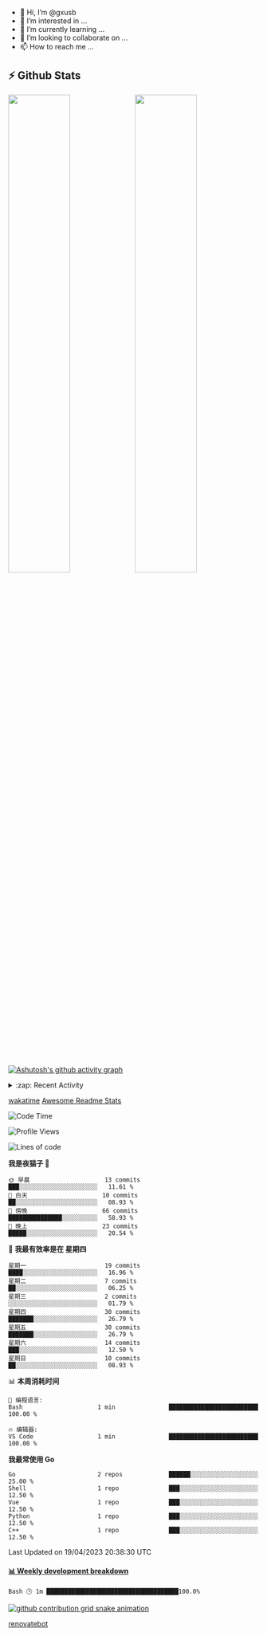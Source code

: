 - 👋 Hi, I’m @gxusb
- 👀 I’m interested in ...
- 🌱 I’m currently learning ...
- 💞️ I’m looking to collaborate on ...
- 📫 How to reach me ...

## ⚡ Github Stats

<p align="left">
  <img width="49.6%" src="https://github-readme-stats.vercel.app/api?username=gxusb&show_icons=true&theme=tokyonight&hide_border=true&locale=cn">
  <img width="49.6%" src="https://github-readme-streak-stats.herokuapp.com?user=gxusb&theme=dark&locale=zh&fire=92DD6B&ring=6FAFDD">
</p>

[![Ashutosh's github activity graph](https://github-readme-activity-graph.cyclic.app/graph?username=gxusb&bg_color=232323&color=ffffff&line=ebebeb&point=96d35f&area=true&hide_border=true)](https://github.com/ashutosh00710/github-readme-activity-graph)

<!---
<p align="left">
    <img width="49.5%" src="https://github-readme-stats.vercel.app/api?username=gxusb&show_icons=true&count_private=true&title_color=006400&text_color=000080&bg_color=30,00FFFF,40E0D0,00CED1&locale=cn">
  <img width="49.5%" src="https://github-readme-stats.vercel.app/api/top-langs/?username=gxusb&title_color=006400&text_color=000080&layout=compact&bg_color=30,00FFFF,40E0D0,00CED1&locale=cn">
</p>
--->

<details>
<summary>:zap: Recent Activity</summary>
<!--START_SECTION:activity-->

1. 🎉 Merged PR [#5](https://github.com/gxusb/gxusb/pull/5) in [gxusb/gxusb](https://github.com/gxusb/gxusb)
2. ❗️ Opened issue [#40](https://github.com/mengzonefire/twitter-media-downloader/issues/40) in [mengzonefire/twitter-media-downloader](https://github.com/mengzonefire/twitter-media-downloader)
3. 🗣 Commented on [#55](https://github.com/ourongxing/chatgpt-vercel/issues/55) in [ourongxing/chatgpt-vercel](https://github.com/ourongxing/chatgpt-vercel)
4. 🎉 Merged PR [#1](https://github.com/gxusb/gxusb/pull/1) in [gxusb/gxusb](https://github.com/gxusb/gxusb)
5. 🗣 Commented on [#62](https://github.com/nilaoda/N_m3u8DL-RE/issues/62) in [nilaoda/N_m3u8DL-RE](https://github.com/nilaoda/N_m3u8DL-RE)
6. 🗣 Commented on [#5](https://github.com/v03413/ServerStatus-Client/issues/5) in [v03413/ServerStatus-Client](https://github.com/v03413/ServerStatus-Client)
7. 🗣 Commented on [#5](https://github.com/v03413/ServerStatus-Client/issues/5) in [v03413/ServerStatus-Client](https://github.com/v03413/ServerStatus-Client)
8. ❗️ Opened issue [#5](https://github.com/v03413/ServerStatus-Client/issues/5) in [v03413/ServerStatus-Client](https://github.com/v03413/ServerStatus-Client)
9. ❗️ Opened issue [#2233](https://github.com/alist-org/alist/issues/2233) in [alist-org/alist](https://github.com/alist-org/alist)
10. ❗️ Opened issue [#194](https://github.com/cppla/ServerStatus/issues/194) in [cppla/ServerStatus](https://github.com/cppla/ServerStatus)

<!--END_SECTION:activity-->
</details>


[wakatime](https://wakatime.com/dashboard) [Awesome Readme Stats](https://github.com/marketplace/actions/profile-readme-development-stats)

<!--START_SECTION:waka-->
![Code Time](http://img.shields.io/badge/Code%20Time-91%20hrs%2022%20mins-blue)

![Profile Views](http://img.shields.io/badge/%E4%B8%AA%E4%BA%BA%E8%B5%84%E6%96%99%E8%A7%82%E7%9C%8B%E6%AC%A1%E6%95%B0-2-blue)

![Lines of code](https://img.shields.io/badge/%E4%BB%8E%E3%80%8CHello%20World%E3%80%8D%E8%B5%B7%E6%88%91%E5%B7%B2%E7%BB%8F%E5%86%99%E4%BA%86-1.0%20thousand%20%E8%A1%8C%E4%BB%A3%E7%A0%81-blue)

**我是夜猫子 🦉** 

```text
🌞 早晨                     13 commits          ███░░░░░░░░░░░░░░░░░░░░░░   11.61 % 
🌆 白天                     10 commits          ██░░░░░░░░░░░░░░░░░░░░░░░   08.93 % 
🌃 傍晚                     66 commits          ███████████████░░░░░░░░░░   58.93 % 
🌙 晚上                     23 commits          █████░░░░░░░░░░░░░░░░░░░░   20.54 % 
```
📅 **我最有效率是在 星期四** 

```text
星期一                      19 commits          ████░░░░░░░░░░░░░░░░░░░░░   16.96 % 
星期二                      7 commits           ██░░░░░░░░░░░░░░░░░░░░░░░   06.25 % 
星期三                      2 commits           ░░░░░░░░░░░░░░░░░░░░░░░░░   01.79 % 
星期四                      30 commits          ███████░░░░░░░░░░░░░░░░░░   26.79 % 
星期五                      30 commits          ███████░░░░░░░░░░░░░░░░░░   26.79 % 
星期六                      14 commits          ███░░░░░░░░░░░░░░░░░░░░░░   12.50 % 
星期日                      10 commits          ██░░░░░░░░░░░░░░░░░░░░░░░   08.93 % 
```


📊 **本周消耗时间** 

```text
💬 编程语言: 
Bash                     1 min               █████████████████████████   100.00 % 

🔥 编辑器: 
VS Code                  1 min               █████████████████████████   100.00 % 
```

**我最常使用 Go** 

```text
Go                       2 repos             ██████░░░░░░░░░░░░░░░░░░░   25.00 % 
Shell                    1 repo              ███░░░░░░░░░░░░░░░░░░░░░░   12.50 % 
Vue                      1 repo              ███░░░░░░░░░░░░░░░░░░░░░░   12.50 % 
Python                   1 repo              ███░░░░░░░░░░░░░░░░░░░░░░   12.50 % 
C++                      1 repo              ███░░░░░░░░░░░░░░░░░░░░░░   12.50 % 
```




 Last Updated on 19/04/2023 20:38:30 UTC
<!--END_SECTION:waka-->

<!-- waka-box start -->
#### <a href="https://gist.github.com/595eec8ae8745b516c9a8ad8a265a100" target="_blank">📊 Weekly development breakdown</a>
```text
Bash 🕓 1m █████████████████████████████████████100.0%
```
<!-- Powered by https://github.com/YouEclipse/waka-box-go . -->
<!-- waka-box end -->

[![github contribution grid snake animation](https://raw.githubusercontent.com/gxusb/gxusb/output/github-contribution-grid-snake.svg)](https://github.com/gxusb)

<!---
gxusb/gxusb is a ✨ special ✨ repository because its `README.md` (this file) appears on your GitHub profile.
You can click the Preview link to take a look at your changes.
--->

[renovatebot](https://app.renovatebot.com/dashboard)
